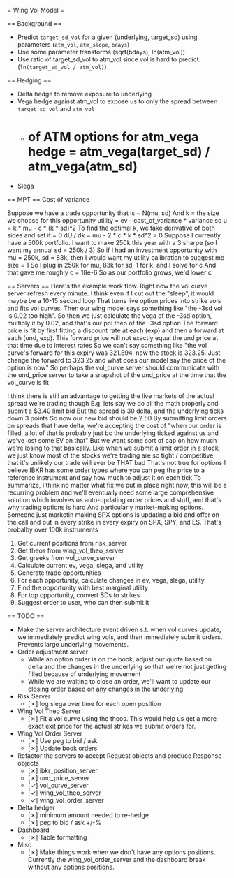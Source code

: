 = Wing Vol Model =

== Background ==
* Predict `target_sd_vol` for a given (underlying, target_sd) using parameters (`atm_vol`, `atm_slope`, `bdays`)
* Use some parameter transforms (sqrt(bdays), ln(atm_vol))
* Use ratio of target_sd_vol to atm_vol since vol is hard to predict. (`ln(target_sd_vol / atm_vol)`) 

== Hedging ==
* Delta hedge to remove exposure to underlying
* Vega hedge against atm_vol to expose us to only the spread between `target_sd_vol` and `atm_vol`
    * # of ATM options for atm_vega hedge = atm_vega(target_sd) / atm_vega(atm_sd)
* Slega

== MPT ==
Cost of variance

Suppose we have a trade opportunity that is ~ N(mu, sd)
And k = the size we choose for this opportunity
utility = ev - cost_of_variance * variance
so u = k * mu - c * (k * sd)^2
To find the optimal k, we take derivative of both sides and set it = 0
dU / dk = mu - 2 * c * k * sd^2 = 0
Suppose I currently have a 500k portfolio. I want to make 250k this year with a 3 sharpe (so I want my annual sd = 250k / 3)
So if I had an investment opportunity with mu = 250k, sd = 83k, then I would want my utility calibration to suggest me size = 1
So I plug in 250k for mu, 83k for sd, 1 for k, and I solve for c
And that gave me roughly c = 18e-6
So as our portfolio grows, we'd lower c

== Servers == 
Here's the example work flow. Right now the vol curve server refresh every minute. I think even if I cut out the "sleep", it would maybe be a 10-15 second loop
That turns live option prices into strike vols and fits vol curves. 
Then our wing model says something like "the -3sd vol is 0.02 too high". So then we just calculate the vega of the -3sd option, multiply it by 0.02, and that's our pnl theo of the -3sd option
The forward price is fit by first fitting a discount rate at each (exp) and then a forward at each (und, exp). This forward price will not exactly equal the und price at that time due to interest rates
So we can't say something like "the vol curve's forward for this expiry was 321.894. now the stock is 323.25. Just change the forward to 323.25 and what does our model say the price of the option is now"
So perhaps the vol_curve server should communicate with the und_price server to take a snapshot of the und_price at the time that the vol_curve is fit

I think there is still an advantage to getting the live markets of the actual spread we're trading though
E.g. lets say we do all the math properly and submit a $3.40 limit bid
But the spread is 30 delta, and the underlying ticks down 3 points
So now our new bid should be 2.50
By submitting limit orders on spreads that have delta, we're accepting the cost of "when our order is filled, a lot of that is probably just bc the underlying ticked against us and we've lost some EV on that"
But we want some sort of cap on how much we're losing to that basically. Like when we submit a limit order in a stock, we just know most of the stocks we're trading are so tight / competitive, that it's unlikely our trade will ever be THAT bad
That's not true for options
I believe IBKR has some order types where you can peg the price to a reference instrument and say how much to adjust it on each tick
To summarize, I think no matter what fix we put in place right now, this will be a recurring problem and we'll eventually need some large comprehensive solution which involves us auto-updating order prices and stuff, and that's why trading options is hard
And particularly market-making options. Someone just marketin making SPX options is updating a bid and offer on the call and put in every strike in every expiry on SPX, SPY, and ES. That's probalby over 100k instruments

1. Get current positions from risk_server
2. Get theos from wing_vol_theo_server
3. Get greeks from vol_curve_server
4. Calculate current ev, vega, slega, and utility
5. Generate trade opportunities
6. For each opportunity, calculate changes in ev, vega, slega, utility
7. Find the opportunity with best marginal utility
8. For top opportunity, convert SDs to strikes
9. Suggest order to user, who can then submit it

== TODO == 
* Make the server architecture event driven s.t. when vol curves update, we immediately predict wing vols, and then immediately submit orders. Prevents large underlying movements. 
* Order adjustment server 
    * While an option order is on the book, adjust our quote based on delta and the changes in the underlying so that we're not just getting filled because of underlying movement
    * While we are waiting to close an order, we'll want to update our closing order based on any changes in the underlying
* Risk Server
    * [✗] log slega over time for each open position 
* Wing Vol Theo Server
    * [✗] Fit a vol curve using the theos. This would help us get a more exact exit price for the actual strikes we submit orders for. 
* Wing Vol Order Server
    * [✗] Use peg to bid / ask
    * [✗] Update book orders
* Refactor the servers to accept Request objects and produce Response objects
    * [✗] ibkr_position_server
    * [✗] und_price_server
    * [✓] vol_curve_server
    * [✓] wing_vol_theo_server
    * [✓] wing_vol_order_server
* Delta hedger
    * [✗] minimum amount needed to re-hedge
    * [✗] peg to bid / ask +/-%
* Dashboard
    * [✗] Table formatting
* Misc 
    * [✗] Make things work when we don't have any options positions. Currently the wing_vol_order_server and the dashboard break without any options positions.

